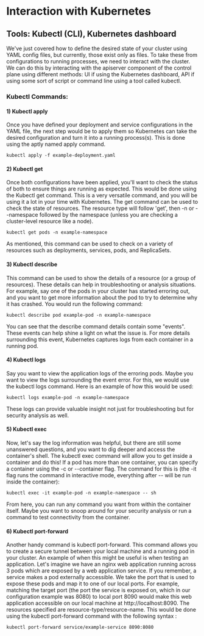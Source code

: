 # Interaction with Kubernetes

## Tools: Kubectl (CLI), Kubernetes dashboard

We've just covered how to define the desired state of your cluster using YAML config files, but currently, those exist only as files. To take these from configurations to running processes, we need to interact with the cluster. We can do this by interacting with the apiserver component of the control plane using different methods: UI if using the Kubernetes dashboard, API if using some sort of script or command line using a tool called kubectl.

### Kubectl Commands:

#### 1) Kubectl apply

Once you have defined your deployment and service configurations in the YAML file, the next step would be to apply them so Kubernetes can take the desired configuration and turn it into a running process(s). This is done using the aptly named apply command.

    kubectl apply -f example-deployment.yaml

#### 2) Kubectl get

Once both configurations have been applied, you'll want to check the status of both to ensure things are running as expected. This would be done using the Kubectl get command. This is a very versatile command, and you will be using it a lot in your time with Kubernetes. The get command can be used to check the state of resources. The resource type will follow 'get', then -n or --namespace followed by the namespace (unless you are checking a cluster-level resource like a node).

    kubectl get pods -n example-namespace

As mentioned, this command can be used to check on a variety of resources such as deployments, services, pods, and ReplicaSets.

#### 3) Kubectl describe

This command can be used to show the details of a resource (or a group of resources). These details can help in troubleshooting or analysis situations. For example, say one of the pods in your cluster has started erroring out, and you want to get more information about the pod to try to determine why it has crashed. You would run the following command:

    kubectl describe pod example-pod -n example-namespace

You can see that the describe command details contain some "events". These events can help shine a light on what the issue is. For more details surrounding this event, Kubernetes captures logs from each container in a running pod.

#### 4) Kubectl logs

Say you want to view the application logs of the erroring pods. Maybe you want to view the logs surrounding the event error. For this, we would use the kubectl logs command. Here is an example of how this would be used:

    kubectl logs example-pod -n example-namespace

These logs can provide valuable insight not just for troubleshooting but for security analysis as well.  

#### 5) Kubectl exec

Now, let's say the log information was helpful, but there are still some unanswered questions, and you want to dig deeper and access the container's shell. The kubectl exec command will allow you to get inside a container and do this! If a pod has more than one container, you can specify a container using the -c or --container flag. The command for this is (the -it flag runs the command in interactive mode, everything after -- will be run inside the container): 

    kubectl exec -it example-pod -n example-namespace -- sh

From here, you can run any command you want from within the container itself. Maybe you want to snoop around for your security analysis or run a command to test connectivity from the container.

#### 6) Kubectl port-forward

Another handy command is kubectl port-forward. This command allows you to create a secure tunnel between your local machine and a running pod in your cluster. An example of when this might be useful is when testing an application. Let's imagine we have an nginx web application running across 3 pods which are exposed by a web application service. If you remember, a service makes a pod externally accessible. We take the port that is used to expose these pods and map it to one of our local ports. For example, matching the target port (the port the service is exposed on, which in our configuration example was 8080) to local port 8090 would make this web application accessible on our local machine at http://localhost:8090. The resources specified are resource-type/resource-name. This would be done using the kubectl port-forward command with the following syntax : 

    kubectl port-forward service/example-service 8090:8080
